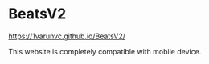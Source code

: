 # BeatsV2
https://1varunvc.github.io/BeatsV2/

This website is completely compatible with mobile device.
